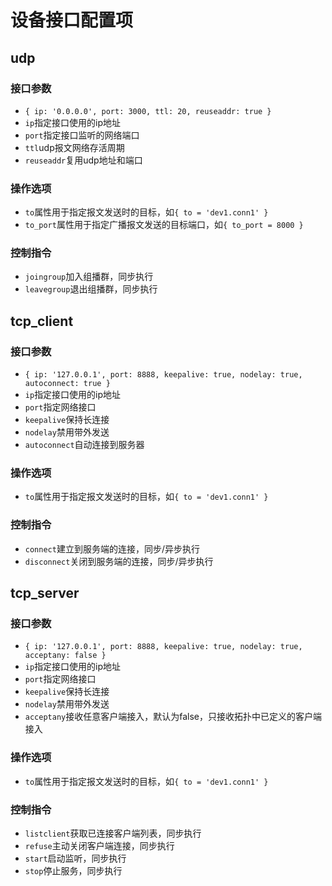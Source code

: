# 设备接口配置项


## udp

### 接口参数
+ `{ ip: '0.0.0.0', port: 3000, ttl: 20, reuseaddr: true } `
+ `ip`指定接口使用的ip地址
+ `port`指定接口监听的网络端口
+ `ttl`udp报文网络存活周期
+ `reuseaddr`复用udp地址和端口

### 操作选项
+ `to`属性用于指定报文发送时的目标，如`{ to = 'dev1.conn1' }`
+ `to_port`属性用于指定广播报文发送的目标端口，如`{ to_port = 8000 }`

### 控制指令
+ `joingroup`加入组播群，同步执行
+ `leavegroup`退出组播群，同步执行

## tcp_client

### 接口参数

+ `{ ip: '127.0.0.1', port: 8888, keepalive: true, nodelay: true, autoconnect: true }`
+ `ip`指定接口使用的ip地址
+ `port`指定网络接口
+ `keepalive`保持长连接
+ `nodelay`禁用带外发送
+ `autoconnect`自动连接到服务器

### 操作选项
+ `to`属性用于指定报文发送时的目标，如`{ to = 'dev1.conn1' }`

### 控制指令
+ `connect`建立到服务端的连接，同步/异步执行
+ `disconnect`关闭到服务端的连接，同步/异步执行


## tcp_server

### 接口参数

+ `{ ip: '127.0.0.1', port: 8888, keepalive: true, nodelay: true, acceptany: false }`
+ `ip`指定接口使用的ip地址
+ `port`指定网络接口
+ `keepalive`保持长连接
+ `nodelay`禁用带外发送
+ `acceptany`接收任意客户端接入，默认为false，只接收拓扑中已定义的客户端接入

### 操作选项
+ `to`属性用于指定报文发送时的目标，如`{ to = 'dev1.conn1' }`

### 控制指令
+ `listclient`获取已连接客户端列表，同步执行
+ `refuse`主动关闭客户端连接，同步执行
+ `start`启动监听，同步执行
+ `stop`停止服务，同步执行

